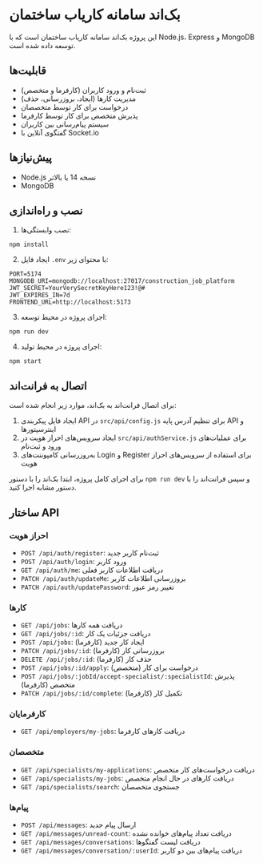 # بک‌اند سامانه کاریاب ساختمان

این پروژه بک‌اند سامانه کاریاب ساختمان است که با Node.js، Express و MongoDB توسعه داده شده است.

## قابلیت‌ها

- ثبت‌نام و ورود کاربران (کارفرما و متخصص)
- مدیریت کارها (ایجاد، بروزرسانی، حذف)
- درخواست برای کار توسط متخصصان
- پذیرش متخصص برای کار توسط کارفرما
- سیستم پیام‌رسانی بین کاربران
- گفتگوی آنلاین با Socket.io

## پیش‌نیازها

- Node.js نسخه 14 یا بالاتر
- MongoDB

## نصب و راه‌اندازی

1. نصب وابستگی‌ها:
```
npm install
```

2. ایجاد فایل `.env` با محتوای زیر:
```
PORT=5174
MONGODB_URI=mongodb://localhost:27017/construction_job_platform
JWT_SECRET=YourVerySecretKeyHere123!@#
JWT_EXPIRES_IN=7d
FRONTEND_URL=http://localhost:5173
```

3. اجرای پروژه در محیط توسعه:
```
npm run dev
```

4. اجرای پروژه در محیط تولید:
```
npm start
```

## اتصال به فرانت‌اند

برای اتصال فرانت‌اند به بک‌اند، موارد زیر انجام شده است:

1. ایجاد فایل پیکربندی API در `src/api/config.js` برای تنظیم آدرس پایه API و اینترسپتورها
2. ایجاد سرویس‌های احراز هویت در `src/api/authService.js` برای عملیات‌های ورود و ثبت‌نام
3. به‌روزرسانی کامپوننت‌های Login و Register برای استفاده از سرویس‌های احراز هویت

برای اجرای کامل پروژه، ابتدا بک‌اند را با دستور `npm run dev` و سپس فرانت‌اند را با دستور مشابه اجرا کنید.

## ساختار API

### احراز هویت
- `POST /api/auth/register`: ثبت‌نام کاربر جدید
- `POST /api/auth/login`: ورود کاربر
- `GET /api/auth/me`: دریافت اطلاعات کاربر فعلی
- `PATCH /api/auth/updateMe`: بروزرسانی اطلاعات کاربر
- `PATCH /api/auth/updatePassword`: تغییر رمز عبور

### کارها
- `GET /api/jobs`: دریافت همه کارها
- `GET /api/jobs/:id`: دریافت جزئیات یک کار
- `POST /api/jobs`: ایجاد کار جدید (کارفرما)
- `PATCH /api/jobs/:id`: بروزرسانی کار (کارفرما)
- `DELETE /api/jobs/:id`: حذف کار (کارفرما)
- `POST /api/jobs/:id/apply`: درخواست برای کار (متخصص)
- `POST /api/jobs/:jobId/accept-specialist/:specialistId`: پذیرش متخصص (کارفرما)
- `PATCH /api/jobs/:id/complete`: تکمیل کار (کارفرما)

### کارفرمایان
- `GET /api/employers/my-jobs`: دریافت کارهای کارفرما

### متخصصان
- `GET /api/specialists/my-applications`: دریافت درخواست‌های کار متخصص
- `GET /api/specialists/my-jobs`: دریافت کارهای در حال انجام متخصص
- `GET /api/specialists/search`: جستجوی متخصصان

### پیام‌ها
- `POST /api/messages`: ارسال پیام جدید
- `GET /api/messages/unread-count`: دریافت تعداد پیام‌های خوانده نشده
- `GET /api/messages/conversations`: دریافت لیست گفتگوها
- `GET /api/messages/conversation/:userId`: دریافت پیام‌های بین دو کاربر 